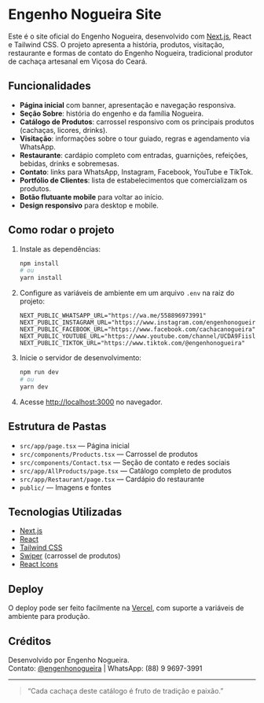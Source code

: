 # Engenho Nogueira Site

Este é o site oficial do Engenho Nogueira, desenvolvido com [Next.js](https://nextjs.org), React e Tailwind CSS. O projeto apresenta a história, produtos, visitação, restaurante e formas de contato do Engenho Nogueira, tradicional produtor de cachaça artesanal em Viçosa do Ceará.

## Funcionalidades

- **Página inicial** com banner, apresentação e navegação responsiva.
- **Seção Sobre**: história do engenho e da família Nogueira.
- **Catálogo de Produtos**: carrossel responsivo com os principais produtos (cachaças, licores, drinks).
- **Visitação**: informações sobre o tour guiado, regras e agendamento via WhatsApp.
- **Restaurante**: cardápio completo com entradas, guarnições, refeições, bebidas, drinks e sobremesas.
- **Contato**: links para WhatsApp, Instagram, Facebook, YouTube e TikTok.
- **Portfólio de Clientes**: lista de estabelecimentos que comercializam os produtos.
- **Botão flutuante mobile** para voltar ao início.
- **Design responsivo** para desktop e mobile.

## Como rodar o projeto

1. Instale as dependências:
   ```bash
   npm install
   # ou
   yarn install
   ```

2. Configure as variáveis de ambiente em um arquivo `.env` na raiz do projeto:
   ```
   NEXT_PUBLIC_WHATSAPP_URL="https://wa.me/558896973991"
   NEXT_PUBLIC_INSTAGRAM_URL="https://www.instagram.com/engenhonogueira"
   NEXT_PUBLIC_FACEBOOK_URL="https://www.facebook.com/cachacanogueira"
   NEXT_PUBLIC_YOUTUBE_URL="https://www.youtube.com/channel/UCDA9FiislCGXkel5IvjdKRw"
   NEXT_PUBLIC_TIKTOK_URL="https://www.tiktok.com/@engenhonogueira"
   ```

3. Inicie o servidor de desenvolvimento:
   ```bash
   npm run dev
   # ou
   yarn dev
   ```

4. Acesse [http://localhost:3000](http://localhost:3000) no navegador.

## Estrutura de Pastas

- `src/app/page.tsx` — Página inicial
- `src/components/Products.tsx` — Carrossel de produtos
- `src/components/Contact.tsx` — Seção de contato e redes sociais
- `src/app/AllProducts/page.tsx` — Catálogo completo de produtos
- `src/app/Restaurant/page.tsx` — Cardápio do restaurante
- `public/` — Imagens e fontes

## Tecnologias Utilizadas

- [Next.js](https://nextjs.org/)
- [React](https://react.dev/)
- [Tailwind CSS](https://tailwindcss.com/)
- [Swiper](https://swiperjs.com/) (carrossel de produtos)
- [React Icons](https://react-icons.github.io/react-icons/)

## Deploy

O deploy pode ser feito facilmente na [Vercel](https://vercel.com/), com suporte a variáveis de ambiente para produção.

## Créditos

Desenvolvido por Engenho Nogueira.  
Contato: [@engenhonogueira](https://www.instagram.com/engenhonogueira) | WhatsApp: (88) 9 9697-3991

---

> “Cada cachaça deste catálogo é fruto de tradição e paixão.”
